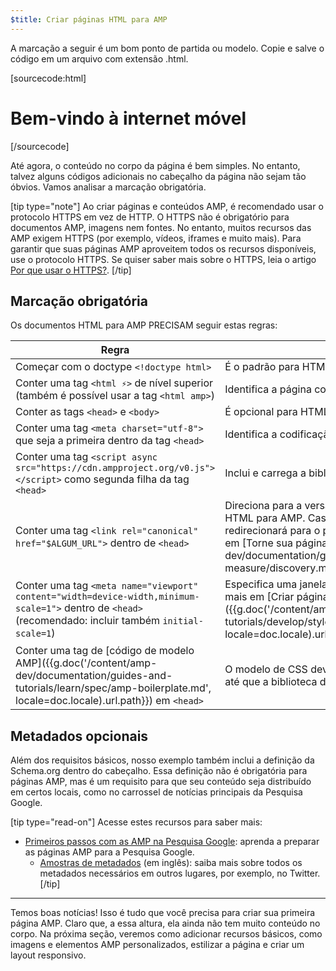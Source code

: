 ```yaml
---
$title: Criar páginas HTML para AMP
---
```


A marcação a seguir é um bom ponto de partida ou modelo.
Copie e salve o código em um arquivo com extensão .html.

[sourcecode:html]
<!doctype html>
<html amp lang="en">
  <head>
    <meta charset="utf-8">
    <script async src="https://cdn.ampproject.org/v0.js"></script>
    <title>Hello, AMP</title>
    <link rel="canonical" href="http://example.ampproject.org/article-metadata.html">
    <meta name="viewport" content="width=device-width,minimum-scale=1,initial-scale=1">
    <script type="application/ld+json">
      {
        "@context": "http://schema.org",
        "@type": "NewsArticle",
        "headline": "Open-source framework for publishing content",
        "datePublished": "2015-10-07T12:02:41Z",
        "image": [
          "logo.jpg"
        ]
      }
    </script>
    <style amp-boilerplate>body{-webkit-animation:-amp-start 8s steps(1,end) 0s 1 normal both;-moz-animation:-amp-start 8s steps(1,end) 0s 1 normal both;-ms-animation:-amp-start 8s steps(1,end) 0s 1 normal both;animation:-amp-start 8s steps(1,end) 0s 1 normal both}@-webkit-keyframes -amp-start{from{visibility:hidden}to{visibility:visible}}@-moz-keyframes -amp-start{from{visibility:hidden}to{visibility:visible}}@-ms-keyframes -amp-start{from{visibility:hidden}to{visibility:visible}}@-o-keyframes -amp-start{from{visibility:hidden}to{visibility:visible}}@keyframes -amp-start{from{visibility:hidden}to{visibility:visible}}</style><noscript><style amp-boilerplate>body{-webkit-animation:none;-moz-animation:none;-ms-animation:none;animation:none}</style></noscript>
  </head>
  <body>
    <h1>Bem-vindo à internet móvel</h1>
  </body>
</html>
[/sourcecode]

Até agora, o conteúdo no corpo da página é bem simples. No entanto, talvez alguns códigos adicionais no cabeçalho da página não sejam tão óbvios. Vamos analisar a marcação obrigatória.

[tip type="note"]
Ao criar páginas e conteúdos AMP, é recomendado usar o protocolo HTTPS em vez de HTTP. O HTTPS não é obrigatório para documentos AMP, imagens nem fontes. No entanto, muitos recursos das AMP exigem HTTPS (por exemplo, vídeos, iframes e muito mais). Para garantir que suas páginas AMP aproveitem todos os recursos disponíveis, use o protocolo HTTPS.  Se quiser saber mais sobre o HTTPS, leia o artigo [Por que usar o HTTPS?](https://developers.google.com/web/fundamentals/security/encrypt-in-transit/why-https).
[/tip]

## Marcação obrigatória

Os documentos HTML para AMP PRECISAM seguir estas regras:

| Regra      | Descrição |
| --------- | ----------- |
| Começar com o doctype `<!doctype html>` | É o padrão para HTML. |
| Conter uma tag `<html ⚡>` de nível superior <br>(também é possível usar a tag `<html amp>`) | Identifica a página como conteúdo AMP. |
| Conter as tags `<head>` e `<body>` | É opcional para HTML, mas obrigatório em páginas AMP.
| Conter uma tag `<meta charset="utf-8">` que seja a primeira dentro da tag `<head>` | Identifica a codificação da página. |
| Conter uma tag `<script async src="https://cdn.ampproject.org/v0.js"></script>` como segunda filha da tag `<head>` | Inclui e carrega a biblioteca JavaScript AMP. |
| Conter uma tag `<link rel="canonical" href="$ALGUM_URL">` dentro de `<head>` | Direciona para a versão em HTML comum do documento HTML para AMP. Caso essa versão não exista, essa tag redirecionará para o próprio documento atual. Saiba mais em [Torne sua página detectável]({{g.doc('/content/amp-dev/documentation/guides-and-tutorials/optimize-measure/discovery.md', locale=doc.locale).url.path}}).
| Conter uma tag `<meta name="viewport" content="width=device-width,minimum-scale=1">` dentro de `<head>` (recomendado: incluir também `initial-scale=1`) | Especifica uma janela de visualização responsiva. Saiba mais em [Criar páginas AMP responsivas]({{g.doc('/content/amp-dev/documentation/guides-and-tutorials/develop/style_and_layout/responsive_design.md', locale=doc.locale).url.path}}). |
| Conter uma tag de [código de modelo AMP]({{g.doc('/content/amp-dev/documentation/guides-and-tutorials/learn/spec/amp-boilerplate.md', locale=doc.locale).url.path}}) em `<head>`  | O modelo de CSS deve ocultar inicialmente o conteúdo até que a biblioteca de JavaScript AMP seja carregada. |

## Metadados opcionais

Além dos requisitos básicos, nosso exemplo também inclui a definição da Schema.org dentro do cabeçalho. Essa definição não é obrigatória para páginas AMP, mas é um requisito para que seu conteúdo seja distribuído em certos locais, como no carrossel de notícias principais da Pesquisa Google.

[tip type="read-on"] Acesse estes recursos para saber mais:

* [Primeiros passos com as AMP na Pesquisa Google](https://developers.google.com/amp/docs): aprenda a preparar as páginas AMP para a Pesquisa Google.
  * [Amostras de metadados](https://github.com/ampproject/amphtml/tree/master/examples/metadata-examples) (em inglês): saiba mais sobre todos os metadados necessários em outros lugares, por exemplo, no Twitter.
[/tip]

<hr>

Temos boas notícias! Isso é tudo que você precisa para criar sua primeira página AMP. Claro que, a essa altura, ela ainda não tem muito conteúdo no corpo. Na próxima seção, veremos como adicionar recursos básicos, como imagens e elementos AMP personalizados, estilizar a página e criar um layout responsivo.
